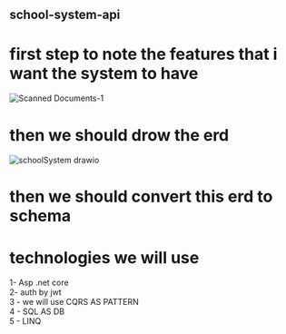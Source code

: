 ## school-system-api
# first step to note the features that i want  the system to have
![Scanned Documents-1](https://github.com/user-attachments/assets/2f514128-14c3-4832-8575-3572494ff190)


# then we should drow the erd
![schoolSystem drawio](https://github.com/user-attachments/assets/20b65364-ebaa-4c9d-90fc-a51c4f090ba4)

# then we should convert this erd to schema


# technologies we will use

1- Asp .net core <br />
2- auth by jwt <br />
3 - we will use CQRS AS PATTERN <br />
4 - SQL AS DB <br />
5 - LINQ <br />
